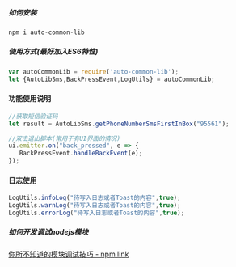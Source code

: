 ##### 如何安装
```js
npm i auto-common-lib
```
##### 使用方式(最好加入ES6特性)
```js
var autoCommonLib = require('auto-common-lib');
let {AutoLibSms,BackPressEvent,LogUtils} = autoCommonLib;
```

#### 功能使用说明
```js
//获取短信验证码
let result = AutoLibSms.getPhoneNumberSmsFirstInBox("95561");

//双击退出脚本(常用于有UI界面的情况)
ui.emitter.on("back_pressed", e => {
   BackPressEvent.handleBackEvent(e);
});
```

#### 日志使用
```js
LogUtils.infoLog("待写入日志或者Toast的内容",true);
LogUtils.warnLog("待写入日志或者Toast的内容",true);
LogUtils.errorLog("待写入日志或者Toast的内容",true);
```


##### 如何开发调试nodejs模块

[你所不知道的模块调试技巧 - npm link](https://github.com/atian25/blog/issues/17)